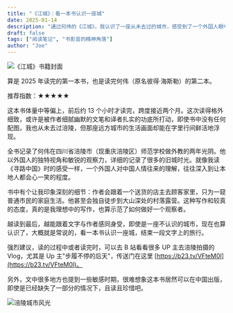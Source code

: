 ```yaml
---
title: "《江城》：看一本书认识一座城"
date: 2025-01-14
description: "通过何伟的《江城》，我认识了一座从未去过的城市，感受到了一个外国人眼中的中国生活。"
draft: false
tags: ["阅读笔记", "书影音的精神角落"]
author: "Joe"
---
```


![《江城》书籍封面](/images/posts/river-town-book-review/book-cover.webp)

算是 2025 年读完的第一本书，也是读完何伟（原名彼得·海斯勒）的第二本。

推荐指数：★★★★★

这本书体量中等偏上，前后约 13 个小时才读完，跨度接近两个月。这次读得格外细致，或许是被作者细腻幽默的文笔和译者扎实的功底所打动，即使书中没有任何配图，我也从未去过涪陵，但那座远方城市的生活画面却能在字里行间鲜活地浮现。

全书记录了何伟在四川省涪陵市（现重庆涪陵区）师范学校做外教的两年光阴。他以外国人的独特视角和敏锐的观察力，详细的记录了很多的旧城时光。就像我读《寻路中国》时的感受一样，一个外国人对中国人情往来的理解，往往深入到让本地人都会心一笑的程度。

书中有个让我印象深刻的细节：作者会跟着一个送货的店主去顾客家里，只为一窥普通市民的家庭生活。他甚至会独自徒步到大山深处的村落露营。这种写作和较真的态度，真的是我理想中的写作，也算示范了如何做好一个观察者。

越读到最后，越能跟着文字与作者感同身受，即使是一座不认识的城市，现在也算认识了，大概就是常说的，看一本书认识一座城，结束一段文字上的旅行。

强烈建议，读的过程中或者读完时，可以去 B 站看看很多 UP 主去涪陵拍摄的 Vlog，尤其是 Up 主"步履不停的后天"，传送门在这里 [https://b23.tv/VFteM0l](https://b23.tv/VFteM0l)。

另外，文中很多地方也提到一些敏感时期，很难想象这本书居然可以在中国出版，即使是已经缺失了一部分的情况下，且读且珍惜吧。

![涪陵城市风光](/images/posts/river-town-book-review/fuling-city.webp) 